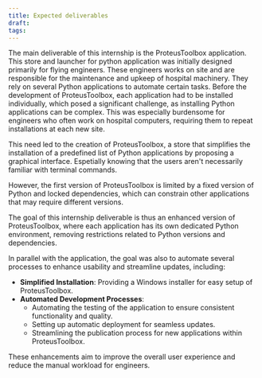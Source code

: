 ```yaml
---
title: Expected deliverables
draft: 
tags:
---
```

The main deliverable of this internship is the ProteusToolbox application. This store and launcher for python application was initially designed primarily for flying engineers. These engineers works on site and are responsible for the maintenance and upkeep of hospital machinery. They rely on several Python applications to automate certain tasks. Before the development of ProteusToolbox, each application had to be installed individually, which posed a significant challenge, as installing Python applications can be complex. This was especially burdensome for engineers who often work on hospital computers, requiring them to repeat installations at each new site.

This need led to the creation of ProteusToolbox, a store that simplifies the installation of a predefined list of Python applications by proposing a graphical interface. Espetially knowing that the users aren't necessarily familiar with terminal commands.

However, the first version of ProteusToolbox is limited by a fixed version of Python and locked dependencies, which can constrain other applications that may require different versions.

The goal of this internship deliverable is thus an enhanced version of ProteusToolbox, where each application has its own dedicated Python environment, removing restrictions related to Python versions and dependencies.

In parallel with the application, the goal was also to automate several processes to enhance usability and streamline updates, including:

- **Simplified Installation**: Providing a Windows installer for easy setup of ProteusToolbox.
- **Automated Development Processes**:
    - Automating the testing of the application to ensure consistent functionality and quality.
    - Setting up automatic deployment for seamless updates.
    - Streamlining the publication process for new applications within ProteusToolbox.

These enhancements aim to improve the overall user experience and reduce the manual workload for engineers.
